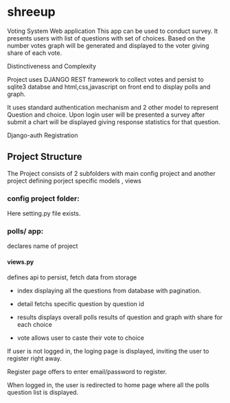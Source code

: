 # shreeup


Voting System Web application
This app can be used to conduct survey. It presents users with list of questions with set of choices. 
Based on the number votes graph will be generated and displayed to the voter giving share of each vote.

Distinctiveness and Complexity

Project uses DJANGO REST framework to collect votes and persist to sqlite3 databse and html,css,javascript on front end to display polls and graph.

It uses standard authentication mechanism and 2 other model to represent Question and choice. Upon login user will be presented a survey after submit 
a chart will be displayed giving response statistics for that question.

Django-auth Registration

## Project Structure

The Project consists of 2 subfolders with main config project and another project defining porject specific models , views

### config project folder:

Here setting.py file exists.

### polls/ app:

declares name of project

#### views.py

defines api to persist, fetch data from storage

- index displaying all the questions from database with pagination.

- detail fetchs specific question by question id

- results displays overall polls results of question and graph with share for each choice

- vote allows user to caste their vote to choice



If user is not logged in, the loging page is displayed, inviting the user to register right away.

Register page offers to enter email/password to register.

When logged in, the user is redirected to home page where all the polls question list is displayed.
